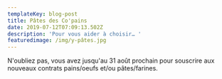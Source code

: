 ```yaml
---
templateKey: blog-post
title: Pâtes des Co'pains
date: 2019-07-12T07:09:13.502Z
description: 'Pour vous aider à choisir… '
featuredimage: /img/y-pâtes.jpg
---
```

N'oubliez pas, vous avez jusqu'au 31 août prochain pour souscrire aux nouveaux contrats pains/oeufs et/ou pâtes/farines.
